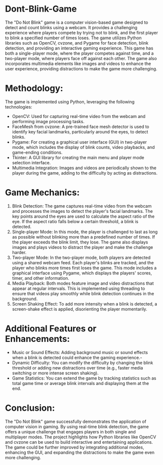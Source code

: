 # Dont-Blink-Game

The "Do Not Blink" game is a computer vision-based game designed to detect and count blinks using a webcam. It provides a challenging experience where players compete by trying not to blink, and the first player to blink a specified number of times loses. The game utilizes Python libraries such as OpenCV, cvzone, and Pygame for face detection, blink detection, and providing an interactive gaming experience.
This game has both a single-player mode, where the player competes against time, and a two-player mode, where players face off against each other. The game also incorporates multimedia elements like images and videos to enhance the user experience, providing distractions to make the game more challenging.

# Methodology:
The game is implemented using Python, leveraging the following technologies:
-	OpenCV: Used for capturing real-time video from the webcam and performing image processing tasks.
-	FaceMesh from cvzone: A pre-trained face mesh detector is used to identify key facial landmarks, particularly around the eyes, to detect blinks.
-	Pygame: For creating a graphical user interface (GUI) in two-player mode, which includes the display of blink counts, video playbacks, and game-ending conditions.
-	Tkinter: A GUI library for creating the main menu and player mode selection interface.
-	Multimedia Integration: Images and videos are periodically shown to the player during the game, adding to the difficulty by acting as distractions.

# Game Mechanics:
1)	Blink Detection:
The game captures real-time video from the webcam and processes the images to detect the player's facial landmarks. The key points around the eyes are used to calculate the aspect ratio of the eye. If the aspect ratio falls below a certain threshold, a blink is detected.
2)	Single-player Mode:
In this mode, the player is challenged to last as long as possible without blinking more than a predefined number of times. If the player exceeds the blink limit, they lose. The game also displays images and plays videos to distract the player and make the challenge harder.
3)	Two-player Mode:
In the two-player mode, both players are detected using a shared webcam feed. Each player's blinks are tracked, and the player who blinks more times first loses the game. This mode includes a graphical interface using Pygame, which displays the players' scores, timer, and other information.
4)	Media Playback:
Both modes feature image and video distractions that appear at regular intervals. This is implemented using threading to ensure that videos play smoothly while blink detection continues in the background.
5)	Screen Shaking Effect:
To add more intensity when a blink is detected, a screen-shake effect is applied, disorienting the player momentarily.

# Additional Features or Enhancements:
- Music or Sound Effects: Adding background music or sound effects when a blink is detected could enhance the gaming experience.-
- Dynamic Difficulty: You can modify the difficulty by changing the blink threshold or adding new distractions over time (e.g., faster media switching or more intense screen shaking).
- Game Statistics: You can extend the game by tracking statistics such as total game time or average blink intervals and displaying them at the end.

# Conclusion:
The "Do Not Blink" game successfully demonstrates the application of computer vision in gaming. By using real-time blink detection, the game offers a unique challenge that engages players in both single and multiplayer modes. The project highlights how Python libraries like OpenCV and cvzone can be used to build interactive and entertaining applications.
The game could be further improved by integrating additional modes, enhancing the GUI, and expanding the distractions to make the game even more challenging.
